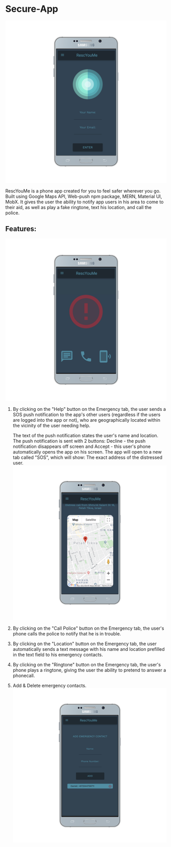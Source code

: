 # Secure-App #

![Image 1](https://github.com/AniKatya/personal-website/blob/master/src/resc1.png)


RescYouMe is a phone app created for you to feel safer wherever you go. Built using Google Maps API, Web-push npm package, MERN, Material UI, MobX.
It gives the user the ability to notify app users in his area to come to their aid, as well as play a fake ringtone, text his location, and call the police.

## Features: ##
![Image 2](https://github.com/AniKatya/personal-website/blob/master/src/resc2.png)
1. By clicking on the "Help" button on the Emergency tab, the user sends a SOS push notification to the app's other users (regardless if the users are logged into the app or not), who are geographically located within the vicinity of the user needing help.

    The text of the push notification states the user's name and location.
    The push notification is sent with 2 buttons:
    Decline - the push notification disappears off screen and 
    Accept - this user's phone automatically opens the app on his screen.
    The app will open to a new tab called "SOS", which will show:
    The exact address of the distressed user.
![Image 3](https://github.com/AniKatya/personal-website/blob/master/src/resc3.png)
2. By clicking on the "Call Police" button on the Emergency tab, the user's phone calls the police to notify that he is in trouble.

3. By clicking on the "Location" button on the Emergency tab, the user automatically sends a text message with his name and location prefilled in the text field to his emergency contacts.

4. By clicking on the "Ringtone" button on the Emergency tab, the user's phone plays a ringtone, giving the user the ability to pretend to answer a phonecall.

5. Add & Delete emergency contacts.
![Image 4](https://github.com/AniKatya/personal-website/blob/master/src/resc4.png)
